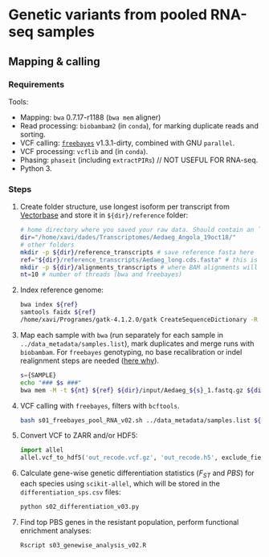 # Genetic variants from pooled RNA-seq samples

## Mapping & calling

### Requirements

Tools:

* Mapping: `bwa` 0.7.17-r1188 (`bwa mem` aligner)
* Read processing: `biobambam2` (in `conda`), for marking duplicate reads and sorting.
* VCF calling: [`freebayes`](https://github.com/ekg/freebayes) v1.3.1-dirty, combined with GNU `parallel`.
* VCF processing: `vcflib` and (in `conda`).
* Phasing: `phaseit` (including `extractPIRs`) // NOT USEFUL FOR RNA-seq.
* Python 3.

### Steps

1. Create folder structure, use longest isoform per transcript from [Vectorbase](https://www.vectorbase.org/downloads?field_organism_taxonomy_tid%5B%5D=367&field_download_file_format_tid=All&field_status_value=Current) and store it in `${dir}/reference` folder:

   ```bash
   # home directory where you saved your raw data. Should contain an `input` folder with raw reads (fastq)
   dir="/home/xavi/dades/Transcriptomes/Aedaeg_Angola_19oct18/"
   # other folders
   mkdir -p ${dir}/reference_transcripts # save reference fasta here
   ref="${dir}/reference_transcripts/Aedaeg_long.cds.fasta" # this is the reference
   mkdir -p ${dir}/alignments_transcripts # where BAM alignments will go
   nt=10 # number of threads (bwa and freebayes)
   ```

2. Index reference genome:

   ```bash
   bwa index ${ref}
   samtools faidx ${ref}
   /home/xavi/Programes/gatk-4.1.2.0/gatk CreateSequenceDictionary -R ${ref} -O ${ref%%.fa}.dict
   ```

3. Map each sample with `bwa` (run separately for each sample in `../data_metadata/samples.list`), mark duplicates and merge runs with `biobambam`. For `freebayes` genotyping, no base recalibration or indel realignment steps are needed ([here why](https://github.com/ekg/freebayes#calling-variants-from-fastq-to-vcf)).

   ```bash
   s={SAMPLE}
   echo "### $s ###"
   bwa mem -M -t ${nt} ${ref} ${dir}/input/Aedaeg_${s}_1.fastq.gz ${dir}/input/Aedaeg_${s}_2.fastq.gz -R "@RG\tID:${s}\tSM:${s}\tPU:nye\tPL:nye\tLB:${s}" | bamsormadup inputformat=sam threads=${nt} tmpfile=${dir}/alignments_transcripts/tmp_$(date +%s) SO=coordinate > ${dir}/alignments_transcripts/${s}.tmp1.bam && mv ${dir}/alignments_transcripts/${s}.tmp1.bam ${dir}/alignments_transcripts/${s}.bam && rm ${dir}/alignments_transcripts/tmp_*

   ```

4. VCF calling with `freebayes`, filters with `bcftools`.

   ```bash
   bash s01_freebayes_pool_RNA_v02.sh ../data_metadata/samples.list ${nt}
   ```

5. Convert VCF to ZARR and/or HDF5:

   ```python
   import allel
   allel.vcf_to_hdf5('out_recode.vcf.gz', 'out_recode.h5', exclude_fields=['variants/numalt'], overwrite=True)
   ```

6. Calculate gene-wise genetic differentiation statistics ($F_{ST}$ and $PBS$) for each species using `scikit-allel`, which will be stored in the `differentiation_sps.csv` files:

   ```bash
   python s02_differentiation_v03.py
   ```

7. Find top PBS genes in the resistant population, perform functional enrichment analyses:

   ```bash
   Rscript s03_genewise_analysis_v02.R
   ```
